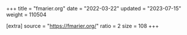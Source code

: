 +++
title = "fmarier.org"
date = "2022-03-22"
updated = "2023-07-15"
weight = 110504

[extra]
source = "https://fmarier.org/"
ratio = 2
size = 108
+++
